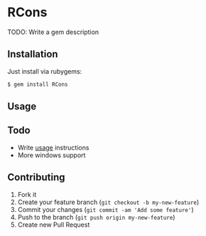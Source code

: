# RCons

TODO: Write a gem description

## Installation

Just install via rubygems:

```bash
$ gem install RCons
```

## Usage

## Todo

* Write [usage](#Usage) instructions
* More windows support

## Contributing

1. Fork it
2. Create your feature branch (`git checkout -b my-new-feature`)
3. Commit your changes (`git commit -am 'Add some feature'`)
4. Push to the branch (`git push origin my-new-feature`)
5. Create new Pull Request
